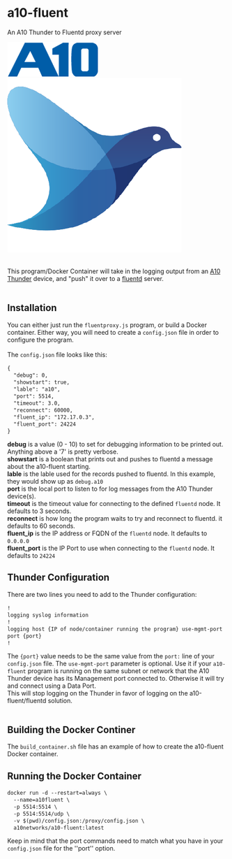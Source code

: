 # a10-fluent
An A10 Thunder to Fluentd proxy server

![A10 Logo](A10-logo-blue-2020.png)&nbsp;&nbsp;&nbsp;&nbsp;![Fluent Logo](fluent.png)<br>
<br>

This program/Docker Container will take in the logging output from an [A10 Thunder](https://www.a10networks.com/) device, and "push" it over to a [fluentd](https://www.fluentd.org/) server.<br>
<br>

## Installation
You can either just run the ``fluentproxy.js`` program, or build a Docker container.  Either way, you will need to create a ``config.json`` file in order to configure the program.<br>
<br>
The ``config.json`` file looks like this:

```
{
  "debug": 0,
  "showstart": true,
  "lable": "a10",
  "port": 5514,
  "timeout": 3.0,
  "reconnect": 60000,
  "fluent_ip": "172.17.0.3",
  "fluent_port": 24224
}
```

**debug** is a value (0 - 10) to set for debugging information to be printed out. Anything above a '7' is pretty verbose.<br>
**showstart** is a boolean that prints out and pushes to fluentd a message about the a10-fluent starting.<br>
**lable** is the lable used for the records pushed to fluentd.  In this example, they would show up as ``debug.a10``<br>
**port** is the local port to listen to for log messages from the A10 Thunder device(s).<br>
**timeout** is the timeout value for connecting to the defined ``fluentd`` node. It defaults to 3 seconds.<br>
**reconnect** is how long the program waits to try and reconnect to fluentd. it defaults to 60 seconds.<br>
**fluent_ip** is the IP address or FQDN of the ``fluentd`` node. It defaults to ``0.0.0.0``<br>
**fluent_port** is the IP Port to use when connecting to the ``fluentd`` node. It defaults to ``24224``<br>

## Thunder Configuration
There are two lines you need to add to the Thunder configuration:

```
!
logging syslog information
!
logging host {IP of node/container running the program} use-mgmt-port port {port}
!
```

The ``{port}`` value needs to be the same value from the ``port:`` line of your ``config.json`` file. The ``use-mgmt-port`` parameter is optional. Use it if your ``a10-fluent`` program is running on the same subnet or network that the A10 Thunder device has its Management port connected to. Otherwise it will try and connect using a Data Port.<br>
This will stop logging on the Thunder in favor of logging on the a10-fluent/fluentd solution.<br>
<br>

## Building the Docker Continer
The ``build_container.sh`` file has an example of how to create the a10-fluent Docker container.<br>

## Running the Docker Container

```
docker run -d --restart=always \
  --name=a10fluent \
  -p 5514:5514 \
  -p 5514:5514/udp \
  -v $(pwd)/config.json:/proxy/config.json \
  a10networks/a10-fluent:latest
```

Keep in mind that the port commands need to match what you have in your ``config.json`` file for the ''port'' option.<br>
<br>

